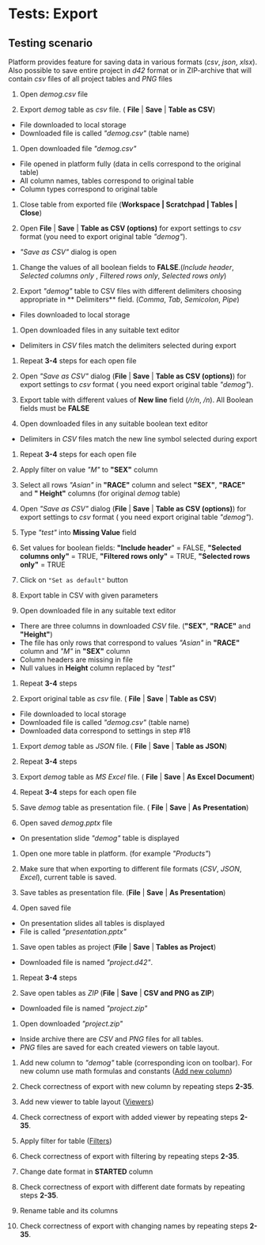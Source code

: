 <!-- TITLE: Tests: Export -->
<!-- SUBTITLE: -->

# Tests: Export

## Testing scenario

Platform provides feature for saving data in various formats (*csv*, *json*, *xlsx*). Also possible to save entire
project in *d42* format or in ZIP-archive that will contain *csv* files of all project tables and *PNG* files

1. Open *demog.csv* file

1. Export *demog* table as *csv* file. ( **File** | **Save** | **Table as CSV**)

* File downloaded to local storage
* Downloaded file is called *"demog.csv"* (table name)

1. Open downloaded file *"demog.csv"*

* File opened in platform fully (data in cells correspond to the original table)
* All column names, tables correspond to original table
* Column types correspond to original table

1. Close table from exported file (**Workspace | Scratchpad | Tables | Close**)

1. Open **File** | **Save** | **Table as CSV (options)** for export settings to *csv* format (you need to export
   original table *"demog"*).

* *"Save as CSV"* dialog is open

1. Change the values ​​of all boolean fields to **FALSE**.(*Include header*, *Selected columns only*
   , *Filtered rows only*, *Selected rows only*)

1. Export *"demog"* table to CSV files with different delimiters choosing appropriate in **
   Delimiters** field. (*Comma*, *Tab*, *Semicolon*, *Pipe*)

* Files downloaded to local storage

1. Open downloaded files in any suitable text editor

* Delimiters in *CSV* files match the delimiters selected during export

1. Repeat **3-4** steps for each open file

1. Open *"Save as CSV"* dialog (**File** | **Save** | **Table as CSV (options)**) for export settings to *csv* format (
   you need export original table *"demog"*).

1. Export table with different values of **New line** field (*/r/n*, */n*). All Boolean fields must be **FALSE**

1. Open downloaded files in any suitable boolean text editor

* Delimiters in *CSV* files match the new line symbol selected during export

1. Repeat **3-4** steps for each open file

1. Apply filter on value *"M"* to **"SEX"** column

1. Select all rows *​​"Asian"* in **"RACE"** column and select **"SEX"**, **"RACE"** and **"
   Height"** columns (for original *demog* table)

1. Open *"Save as CSV"* dialog (**File** | **Save** | **Table as CSV (options)**) for export settings to *csv* format (
   you need export original table *"demog"*).

1. Type *"test"* into **Missing Value** field

1. Set values ​​for boolean fields: **"Include header**" = FALSE,  **"Selected columns only"** = TRUE, **"Filtered rows
   only"** = TRUE, **"Selected rows only"** = TRUE

1. Click on ```"Set as default"``` button

1. Export table in CSV with given parameters

1. Open downloaded file in any suitable text editor

* There are three columns in downloaded *CSV* file. (**"SEX"**, **"RACE"** and **"Height"**)
* The file has only rows that correspond to values *​​"Asian"* in **"RACE"** column and *"M"*
  in **"SEX"** column
* Column headers are missing in file
* Null values ​​in **Height** column replaced by *"test"*

1. Repeat **3-4** steps

1. Export original table as *csv* file. ( **File** | **Save** | **Table as CSV**)

* File downloaded to local storage
* Downloaded file is called *"demog.csv"* (table name)
* Downloaded data correspond to settings in step #18

1. Export *demog* table as *JSON* file. ( **File** | **Save** | **Table as JSON**)

1. Repeat **3-4** steps

1. Export *demog* table as *MS Excel* file. ( **File** | **Save** | **As Excel Document**)

1. Repeat **3-4** steps for each open file

1. Save *demog* table as presentation file. ( **File** | **Save** | **As Presentation**)

1. Open saved *demog.pptx* file

* On presentation slide *"demog"* table is displayed

1. Open one more table in platform. (for example *"Products"*)

1. Make sure that when exporting to different file formats (*CSV*, *JSON*, *Excel*), current table is saved.

1. Save tables as presentation file. (**File** | **Save** | **As Presentation**)

1. Open saved file

* On presentation slides all tables is displayed
* File is called *"presentation.pptx"*

1. Save open tables as project (**File** | **Save** | **Tables as Project**)

* Downloaded file is named *"project.d42"*.

1. Repeat **3-4** steps

1. Save open tables as *ZIP* (**File** | **Save** | **CSV and PNG as ZIP**)

* Downloaded file is named *"project.zip"*

1. Open downloaded *"project.zip"*

* Inside archive there are *CSV* and *PNG* files for all tables.
* *PNG* files are saved for each created viewers on table layout.

1. Add new column to *"demog"* table (corresponding icon on toolbar). For new column use math formulas and
   constants ([Add new column](../../transform/add-new-column.md))

1. Check correctness of export with new column by repeating steps **2-35**.

1. Add new viewer to table layout ([Viewers](../../visualize/viewers.md))

1. Check correctness of export with added viewer by repeating steps **2-35**.

1. Apply filter for table ([Filters](../../visualize/viewers/filters.md))

1. Check correctness of export with filtering by repeating steps **2-35**.

1. Change date format in **STARTED** column

1. Check correctness of export with different date formats by repeating steps **2-35**.

1. Rename table and its columns

1. Check correctness of export with changing names by repeating steps **2-35**.
